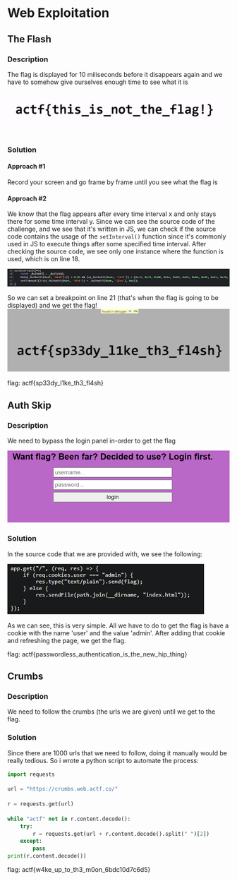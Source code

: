 # Web Exploitation
## The Flash
### Description
The flag is displayed for 10 miliseconds before it disappears again 
and we have to somehow give ourselves enough time to see what it is

![](images/The_Flash.gif)

### Solution
#### Approach #1
Record your screen and go frame by frame until you see what the flag is
#### Approach #2
We know that the flag appears after every time interval x and only stays there for some time interval y. Since we can see the source code of the challenge, and we see that it's written in JS, we can check if the source code contains the usage of the `setInterval()` function since it's commonly used in JS to execute things after some specified time interval. After checking the source code, we see only one instance where the function is used, which is on line 18.

![](images/setInterval.png)

So we can set a breakpoint on line 21 (that's when the flag is going to be displayed) and we get the flag!
![](images/flag.png)

flag: actf{sp33dy_l1ke_th3_fl4sh}

## Auth Skip
### Description
We need to bypass the login panel in-order to get the flag

![](images/login_panel_authskip.png)

### Solution
In the source code that we are provided with, we see the following:

![](images/source_code_authskip.png)

As we can see, this is very simple. All we have to do to get the flag is have a cookie with the name 'user' and the value 'admin'. After  adding that cookie and refreshing the page, we get the flag.

flag: actf{passwordless_authentication_is_the_new_hip_thing}

## Crumbs
### Description
We need to follow the crumbs (the urls we are given) until we get to the flag.

### Solution
Since there are 1000 urls that we need to follow, doing it manually would be really tedious. So i wrote a python script to automate the process:

```python
import requests

url = "https://crumbs.web.actf.co/"

r = requests.get(url)

while "actf" not in r.content.decode():
    try:
        r = requests.get(url + r.content.decode().split(" ")[2])
    except:
        pass
print(r.content.decode())
```

flag: actf{w4ke_up_to_th3_m0on_6bdc10d7c6d5}
